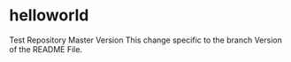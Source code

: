 # helloworld
Test Repository Master Version
This change specific to the branch Version of the README File.
